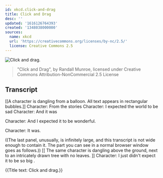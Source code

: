 ```yaml
---
id: xkcd.click-and-drag
title: Click and Drag
desc: ''
updated: '1616126764393'
created: '1348038000000'
sources:
  name: xkcd
  url: 'https://creativecommons.org/licenses/by-nc/2.5/'
  license: Creative Commons 2.5
---
```

![Click and drag.](https://imgs.xkcd.com/comics/click_and_drag.png)
> "Click and Drag", by Randall Munroe, licensed under Creative Commons Attribution-NonCommercial 2.5 License

## Transcript
[[A character is dangling from a balloon.  All text appears in rectangular bubbles.]]
Character: From the stories
Character: I expected the world to be sad
Character: And it was

Character: And I expected it to be wonderful.

Character: It was.

((The last panel, unusually, is infinitely large, and this transcript is not wide enough to contain it.  The part you can see in a normal browser window goes as follows.))
[[ The same character is dangling above the ground, next to an intricately drawn tree with no leaves. ]]
Character: I just didn't expect it to be so 
big
.

{{Title text: Click and drag.}}
